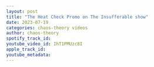 ```yaml
---
layout: post
title: "The Heat Check Promo on The Insufferable show"
date: 2023-07-19
categories: chaos-theory videos
author: chaos-theory
spotify_track_id: 
youtube_video_id: IhT1PMUzc8I
apple_track_id: 
youtube_metadata: 
---
```

